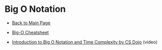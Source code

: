 # Big O Notation

- [Back to Main Page](https://github.com/PdxCodeGuild/career-guide)
- [Big-O Cheatsheet](https://www.bigocheatsheet.com/)

- [Introduction to Big O Notation and Time Complexity by CS Dojo](https://www.youtube.com/watch?v=D6xkbGLQesk) (video)
